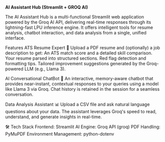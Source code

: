 **AI Assistant Hub (Streamlit + GROQ AI)**

The AI Assistant Hub is a multi-functional Streamlit web application powered by the Groq AI API, delivering real-time responses through its lightning-fast LPU inference engine. It offers intelligent tools for resume analysis, chatbot interaction, and data analysis from a single, unified interface.

Features
ATS Resume Expert 📄
Upload a PDF resume and (optionally) a job description to get:
An ATS match score and a detailed skill comparison.
Your resume parsed into structured sections.
Red flag detection and formatting tips.
Tailored improvement suggestions generated by the Groq-powered LLM (e.g., Llama 3).

AI Conversational ChatBot 💬
An interactive, memory-aware chatbot that provides near-instant, contextual responses to your queries using a model like Llama 3 via Groq. Chat history is retained in the session for a seamless conversation.

Data Analysis Assistant 📊
Upload a CSV file and ask natural language questions about your data. The assistant leverages Groq's speed to read, understand, and generate insights in real-time.

🛠️ Tech Stack
Frontend: Streamlit
AI Engine: Groq API (groq)
PDF Handling: PyMuPDF
Environment Management: python-dotenv
